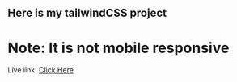 ## Here is my tailwindCSS project
# Note: It is not mobile responsive
Live link: <a href="https://school-project-figma.netlify.app/">Click Here</a>